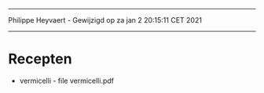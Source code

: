 ***
Philippe Heyvaert - Gewijzigd op za jan  2 20:15:11 CET 2021
***

# Recepten
- vermicelli - file vermicelli.pdf

